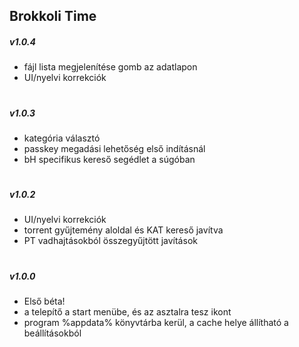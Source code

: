 ## Brokkoli Time

##### v1.0.4
 - fájl lista megjelenítése gomb az adatlapon
 - UI/nyelvi korrekciók
#
##### v1.0.3
 - kategória választó
 - passkey megadási lehetőség első indításnál
 - bH specifikus kereső segédlet a súgóban
#
##### v1.0.2
 - UI/nyelvi korrekciók
 - torrent gyűjtemény aloldal és KAT kereső javítva
 - PT vadhajtásokból összegyűjtött javítások
#
##### v1.0.0
 - Első béta!
 - a telepítő a start menübe, és az asztalra tesz ikont
 - program %appdata% könyvtárba kerül, a cache helye állítható a beállításokból
